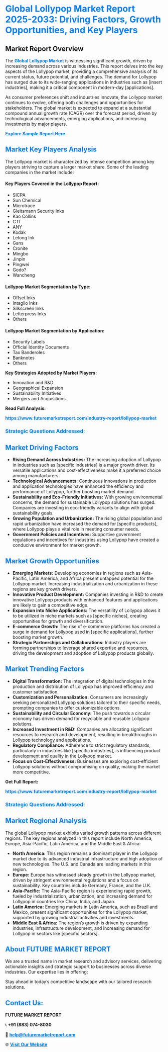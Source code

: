 <h1 style="color: #007BFF;">Global Lollypop Market Report 2025-2033: Driving Factors, Growth Opportunities, and Key Players</h1>

<section id="overview">
<h2>Market Report Overview</h2>
<p>The <a href="https://www.futuremarketreport.com/industry-report/lollypop-market" style="color: #007BFF; text-decoration: none;"><strong>Global Lollypop Market</strong></a> is witnessing significant growth, driven by increasing demand across various industries. This report delves into the key aspects of the Lollypop market, providing a comprehensive analysis of its current status, future potential, and challenges. The demand for Lollypop has surged due to its wide-ranging applications in industries such as [insert industries], making it a critical component in modern-day [applications].</p>
<p>As consumer preferences shift and industries innovate, the Lollypop market continues to evolve, offering both challenges and opportunities for stakeholders. The global market is expected to expand at a substantial compound annual growth rate (CAGR) over the forecast period, driven by technological advancements, emerging applications, and increasing investments by major players.</p>
</section>

<section id="overview">
<p><a href="https://www.futuremarketreport.com/request-sample/reportId=35741" style="color: #007BFF; text-decoration: none;"><strong>Explore Sample Report Here</strong></a></p>
</section>

<section id="key-players">
<h2 style="color: #007BFF;">Market Key Players Analysis</h2>
<p>The Lollypop market is characterized by intense competition among key players striving to capture a larger market share. Some of the leading companies in the market include:</p>
<h4>Key Players Covered in the Lollypop Report:</h4>
<ul><li>SICPA</li><li>Sun Chemical</li><li>Microtrace</li><li>Gleitsmann Security Inks</li><li>Kao Collins</li><li>CTI</li><li>ANY</li><li>Kodak</li><li>Letong Ink</li><li>Gans</li><li>Cronite</li><li>Mingbo</li><li>Jinpin</li><li>Pingwei</li><li>Godo?</li><li>Wancheng</li></ul>
<h4>Lollypop Market Segmentation by Type:</h4>
<ul><li>Offset Inks</li><li>Intaglio Inks</li><li>Silkscreen Inks</li><li>Letterpress Inks</li><li>Others</li></ul>

<h4>Lollypop Market Segmentation by Application:</h4>
<ul><li>Security Labels</li><li>Official Identity Documents</li><li>Tax Banderoles</li><li>Banknotes</li><li>Others</li></ul>
<p><strong>Key Strategies Adopted by Market Players:</strong></p>
<ul>
<li>Innovation and R&D</li>
<li>Geographical Expansion</li>
<li>Sustainability Initiatives</li>
<li>Mergers and Acquisitions</li>
</ul>
</section>

<section>
<p><strong>Read Full Analysis: </strong></p><a href="https://www.futuremarketreport.com/industry-report/lollypop-market" style="color: #007BFF; text-decoration: none;"><strong>https://www.futuremarketreport.com/industry-report/lollypop-market</strong></a>
<h3 style="color: #007BFF;">Strategic Questions Addressed:</h3>
</section>

<section id="driving-factors">
<h2 style="color: #007BFF;">Market Driving Factors</h2>
<ul>
<li><strong>Rising Demand Across Industries:</strong> The increasing adoption of Lollypop in industries such as [specific industries] is a major growth driver. Its versatile applications and cost-effectiveness make it a preferred choice among manufacturers.</li>
<li><strong>Technological Advancements:</strong> Continuous innovations in production and application technologies have enhanced the efficiency and performance of Lollypop, further boosting market demand.</li>
<li><strong>Sustainability and Eco-Friendly Initiatives:</strong> With growing environmental concerns, the demand for sustainable Lollypop solutions has surged. Companies are investing in eco-friendly variants to align with global sustainability goals.</li>
<li><strong>Growing Population and Urbanization:</strong> The rising global population and rapid urbanization have increased the demand for [specific products], where Lollypop plays a vital role in meeting consumer needs.</li>
<li><strong>Government Policies and Incentives:</strong> Supportive government regulations and incentives for industries using Lollypop have created a conducive environment for market growth.</li>
</ul>
</section>

<section id="growth-opportunities">
<h2 style="color: #007BFF;">Market Growth Opportunities</h2>
<ul>
<li><strong>Emerging Markets:</strong> Developing economies in regions such as Asia-Pacific, Latin America, and Africa present untapped potential for the Lollypop market. Increasing industrialization and urbanization in these regions are key growth drivers.</li>
<li><strong>Innovative Product Development:</strong> Companies investing in R&D to create innovative Lollypop products with enhanced features and applications are likely to gain a competitive edge.</li>
<li><strong>Expansion into Niche Applications:</strong> The versatility of Lollypop allows it to be utilized in niche markets such as [specific niches], creating opportunities for growth and diversification.</li>
<li><strong>E-commerce Growth:</strong> The rise of e-commerce platforms has created a surge in demand for Lollypop used in [specific applications], further boosting market growth.</li>
<li><strong>Strategic Partnerships and Collaborations:</strong> Industry players are forming partnerships to leverage shared expertise and resources, driving the development and adoption of Lollypop products globally.</li>
</ul>
</section>

<section id="trending-factors">
<h2 style="color: #007BFF;">Market Trending Factors</h2>
<ul>
<li><strong>Digital Transformation:</strong> The integration of digital technologies in the production and distribution of Lollypop has improved efficiency and customer satisfaction.</li>
<li><strong>Customization and Personalization:</strong> Consumers are increasingly seeking personalized Lollypop solutions tailored to their specific needs, prompting companies to offer customizable options.</li>
<li><strong>Sustainability and Circular Economy:</strong> The push towards a circular economy has driven demand for recyclable and reusable Lollypop solutions.</li>
<li><strong>Increased Investment in R&D:</strong> Companies are allocating significant resources to research and development, resulting in breakthroughs in Lollypop technology and applications.</li>
<li><strong>Regulatory Compliance:</strong> Adherence to strict regulatory standards, particularly in industries like [specific industries], is influencing product development and quality in the Lollypop market.</li>
<li><strong>Focus on Cost-Effectiveness:</strong> Businesses are exploring cost-efficient Lollypop solutions without compromising on quality, making the market more competitive.</li>
</ul>
</section>

<section>
<p><strong>Get Full Report: </strong></p><a href="https://www.futuremarketreport.com/industry-report/lollypop-market" style="color: #007BFF; text-decoration: none;"><strong>https://www.futuremarketreport.com/industry-report/lollypop-market</strong></a>
<h3 style="color: #007BFF;">Strategic Questions Addressed:</h3>
</section>


<section id="regional-analysis">
<h2 style="color: #007BFF;">Market Regional Analysis</h2>
<p>The global Lollypop market exhibits varied growth patterns across different regions. The key regions analyzed in this report include North America, Europe, Asia-Pacific, Latin America, and the Middle East & Africa:</p>
<ul>
<li><strong>North America:</strong> This region remains a dominant player in the Lollypop market due to its advanced industrial infrastructure and high adoption of new technologies. The U.S. and Canada are leading markets in this region.</li>
<li><strong>Europe:</strong> Europe has witnessed steady growth in the Lollypop market, driven by stringent environmental regulations and a focus on sustainability. Key countries include Germany, France, and the U.K.</li>
<li><strong>Asia-Pacific:</strong> The Asia-Pacific region is experiencing rapid growth, fueled by industrialization, urbanization, and increasing demand for Lollypop in countries like China, India, and Japan.</li>
<li><strong>Latin America:</strong> Emerging markets in Latin America, such as Brazil and Mexico, present significant opportunities for the Lollypop market, supported by growing industrial activities and investments.</li>
<li><strong>Middle East & Africa:</strong> The region’s growth is driven by expanding industries, infrastructure development, and increasing demand for Lollypop in sectors like [specific sectors].</li>
</ul>
</section>

<footer>
<h2 style="color: #007BFF;">About FUTURE MARKET REPORT</h2>
<p>We are a trusted name in market research and advisory services, delivering actionable insights and strategic support to businesses across diverse industries. Our expertise lies in offering:</p>

<p>Stay ahead in today’s competitive landscape with our tailored research solutions.</p>

<h2 style="color: #007BFF;">Contact Us:</h2>
<p><strong>FUTURE MARKET REPORT</strong></p>
<p>📞 <strong>+91 (883) 074-8030</strong></p>
<p>📧 <strong><a href="mailto:help@futuremarketreport.com" style="color: #007BFF;">help@futuremarketreport.com</a></strong></p>
<p>🌐 <strong><a href="https://www.futuremarketreport.com/" style="color: #007BFF;">Visit Our Website</a></strong></p>
</footer>